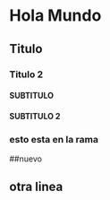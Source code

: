 # Hola Mundo
## Titulo
### Titulo 2
#### SUBTITULO
#### SUBTITULO 2


### esto esta en la rama
##nuevo

## otra linea 
